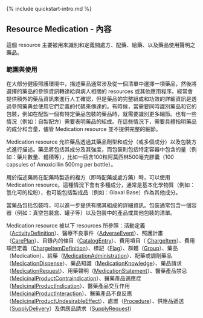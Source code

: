 {% include quickstart-intro.md %}

## Resource Medication  - 內容
這個 resource 主要被用來識別和定義開處方、配藥、給藥、以及藥品使用聲明之藥品。

### 範圍與使用
在大部分健康照護環境中，描述藥品通常涉及從一個清單中選擇一項藥品，然後將選擇的藥品的參照資訊轉達給與病人相關的 resources 或其他應用程序。經常會提供額外的藥品資訊來進行人工確認，但是藥品的完整組成和功效的詳細資訊是透過參照藥典並使用它們定義的代碼來傳達的。有時候，當需要同時識別藥品和它的包裝，例如在配製一個有特定藥品包裝的藥品時，就需要識別更多細節。也有一些情況（例如：自製配方）需要表明藥品的組成。在這些情況下，需要具體指明藥品的成分和含量，儘管 Medication resource 並不提供完整的細節。

Medication resource 允許藥品透過其藥品劑型和成分（或多個成分）以及包裝方式進行描述。藥品將包括其成分及其強度，而包裝則包括特定容器中包含的量（例如：藥片數量、體積等），比如一瓶含100粒阿莫西林500毫克膠囊（100 capsules of Amoxicillin 500mg per bottle）。

用於描述藥局在配藥時製造的複方（即時配藥或處方藥）時，可以使用 Medication resource。這種情況下會有多種成分，通常是基本化學物質（例如：氫化可的松粉），也可能包括製成品（例如：Glaxal Base）作為其他成分。

當藥品包括包裝時，可以進一步提供有關其組成的詳細資訊。包裝通常包含一個容器（例如：真空包裝盒、罐子等）以及包裝中的產品或其他包裝的清單。

Medication resource 被以下 resources 所參照：活動定義（[ActivityDefinition](https://hl7.org/fhir/R4/activitydefinition.html#ActivityDefinition)）、醫療不良事件（[AdverseEvent](https://hl7.org/fhir/R4/adverseevent.html#AdverseEvent)）、照護計畫（[CarePlan](https://hl7.org/fhir/R4/careplan.html#CarePlan)）、目錄內的條目（[CatalogEntry](https://hl7.org/fhir/R4/catalogentry.html#CatalogEntry)）、費用項目（ [ChargeItem](https://hl7.org/fhir/R4/chargeitem.html#ChargeItem)）、費用項目定義（[ChargeItemDefinition](https://hl7.org/fhir/R4/chargeitemdefinition.html#ChargeItemDefinition)）、標記（[Flag](https://hl7.org/fhir/R4/flag.html#Flag)）、群體（[Group](https://hl7.org/fhir/R4/group.html#Group)）、藥品（Medication）、給藥（[MedicationAdministration](https://hl7.org/fhir/R4/medicationadministration.html#MedicationAdministration)）、配藥或調劑藥品（[MedicationDispense](StructureDefinition-MedicationDispense-twcore.html)）、藥品知識（[MedicationKnowledge](https://hl7.org/fhir/R4/medicationknowledge.html#MedicationKnowledge)）、藥品請求（[MedicationRequest](StructureDefinition-MedicationRequest-twcore.html)）、用藥聲明（[MedicationStatement](StructureDefinition-MedicationStatement-twcore.html)）、醫藥產品禁忌（[MedicinalProductContraindication](https://hl7.org/fhir/R4/medicinalproductcontraindication.html#MedicinalProductContraindication)）、醫藥產品適應症（[MedicinalProductIndication](https://hl7.org/fhir/R4/medicinalproductindication.html#MedicinalProductIndication)）、醫藥產品交互作用（[MedicinalProductInteraction](https://hl7.org/fhir/R4/medicinalproductinteraction.html#MedicinalProductInteraction)）、醫藥產品不良反應（[MedicinalProductUndesirableEffect](https://hl7.org/fhir/R4/medicinalproductundesirableeffect.html#MedicinalProductUndesirableEffect)）、處置（[Procedure](StructureDefinition-Procedure-twcore.html)）、供應品遞送（[SupplyDelivery](https://hl7.org/fhir/R4/supplydelivery.html#SupplyDelivery)）及供應品請求（[SupplyRequest](https://hl7.org/fhir/R4/supplyrequest.html#SupplyRequest)）